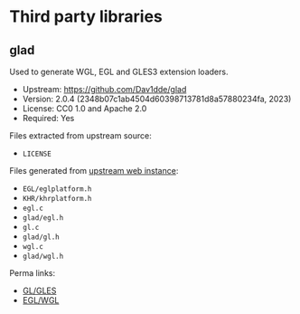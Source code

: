# Third party libraries


## glad
Used to generate WGL, EGL and GLES3 extension loaders.

- Upstream: https://github.com/Dav1dde/glad
- Version: 2.0.4 (2348b07c1ab4504d60398713781d8a57880234fa, 2023)
- License: CC0 1.0 and Apache 2.0
- Required: Yes

Files extracted from upstream source:
- `LICENSE`

Files generated from [upstream web instance](https://gen.glad.sh/):
- `EGL/eglplatform.h`
- `KHR/khrplatform.h`
- `egl.c`
- `glad/egl.h`
- `gl.c`
- `glad/gl.h`
- `wgl.c`
- `glad/wgl.h`

Perma links:
- [GL/GLES](https://gen.glad.sh/#generator=c&api=gl%3D3.3%2Cgles2%3D3.0&profile=gl%3Dcore%2Cgles1%3Dcommon&extensions=GL_ARB_debug_output%2CGL_ARB_ES3_compatibility&options=LOADER%2CMERGE%2CMERGE)
- [EGL/WGL](https://gen.glad.sh/#generator=c&api=egl%3D1.5%2Cwgl%3D1.0&profile=gl%3Dcore%2Cgles1%3Dcommon&extensions=EGL_KHR_create_context%2CEGL_KHR_platform_android%2CEGL_KHR_platform_wayland%2CEGL_KHR_platform_x11%2CWGL_ARB_create_context%2CWGL_ARB_create_context_profile%2CWGL_ARB_extensions_string%2CWGL_ARB_pixel_format%2CWGL_EXT_create_context_es2_profile&options=LOADER%2CMERGE)